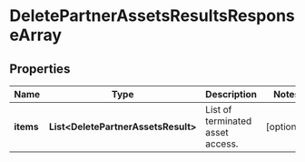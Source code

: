

# DeletePartnerAssetsResultsResponseArray


## Properties

| Name | Type | Description | Notes |
|------------ | ------------- | ------------- | -------------|
|**items** | **List&lt;DeletePartnerAssetsResult&gt;** | List of terminated asset access. |  [optional] |



